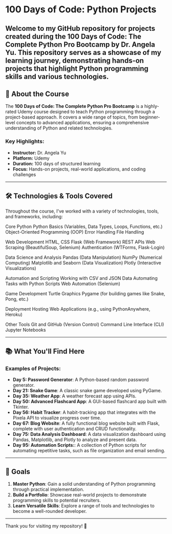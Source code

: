 # 100 Days of Code: Python Projects

Welcome to my GitHub repository for projects created during the **100 Days of Code: The Complete Python Pro Bootcamp** by **Dr. Angela Yu**. This repository serves as a showcase of my learning journey, demonstrating hands-on projects that highlight Python programming skills and various technologies.
---

## 🌟 About the Course

The **100 Days of Code: The Complete Python Pro Bootcamp** is a highly-rated Udemy course designed to teach Python programming through a project-based approach. It covers a wide range of topics, from beginner-level concepts to advanced applications, ensuring a comprehensive understanding of Python and related technologies.

### Key Highlights:
- **Instructor:** Dr. Angela Yu
- **Platform:** Udemy
- **Duration:** 100 days of structured learning
- **Focus:** Hands-on projects, real-world applications, and coding challenges

---

## 🛠️ Technologies & Tools Covered

Throughout the course, I've worked with a variety of technologies, tools, and frameworks, including:

Core Python
Python Basics (Variables, Data Types, Loops, Functions, etc.)
Object-Oriented Programming (OOP)
Error Handling
File Handling

Web Development
HTML, CSS
Flask (Web Framework)
REST APIs
Web Scraping (BeautifulSoup, Selenium)
Authentication (WTForms, Flask-Login)

Data Science and Analysis
Pandas (Data Manipulation)
NumPy (Numerical Computing)
Matplotlib and Seaborn (Data Visualization)
Plotly (Interactive Visualizations)

Automation and Scripting
Working with CSV and JSON Data
Automating Tasks with Python Scripts
Web Automation (Selenium)

Game Development
Turtle Graphics
Pygame (for building games like Snake, Pong, etc.)

Deployment
Hosting Web Applications (e.g., using PythonAnywhere, Heroku)

Other Tools
Git and GitHub (Version Control)
Command Line Interface (CLI)
Jupyter Notebooks

---

## 📚 What You'll Find Here

### Examples of Projects:
- **Day 5: Password Generator**: A Python-based random password generator.
- **Day 21: Snake Game**: A classic snake game developed using PyGame.
- **Day 35: Weather App**: A weather forecast app using APIs.
- **Day 50: Advanced Flashcard App**: A GUI-based flashcard app built with Tkinter.
- **Day 56: Habit Tracker**: A habit-tracking app that integrates with the Pixela API to visualize progress over time.
- **Day 67: Blog Website**:  A fully functional blog website built with Flask, complete with user authentication and CRUD functionality.
- **Day 75: Data Analysis Dashboard**:  A data visualization dashboard using Pandas, Matplotlib, and Plotly to analyze and present data.
- **Day 95: Automation Scripts:**:  A collection of Python scripts for automating repetitive tasks, such as file organization and email sending.

---

## 🎯 Goals

1. **Master Python**: Gain a solid understanding of Python programming through practical implementation.
2. **Build a Portfolio**: Showcase real-world projects to demonstrate programming skills to potential recruiters.
3. **Learn Versatile Skills**: Explore a range of tools and technologies to become a well-rounded developer.

---

Thank you for visiting my repository! 🚀

